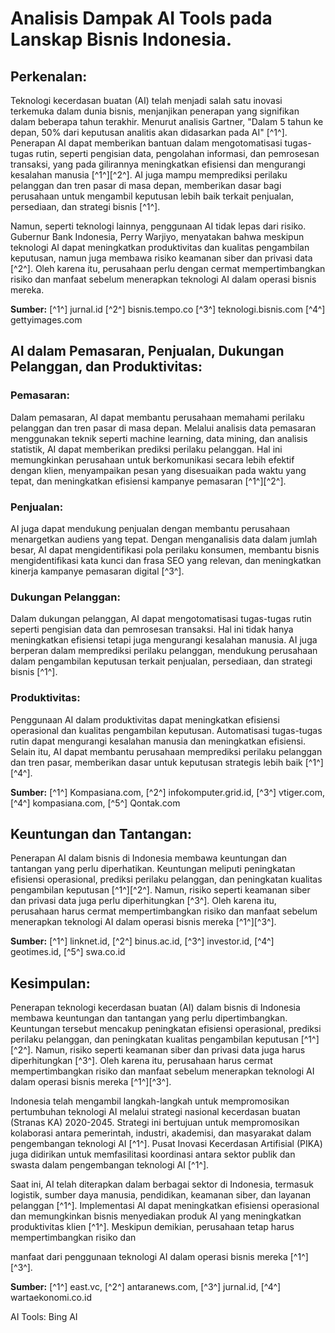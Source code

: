 # Analisis Dampak AI Tools pada Lanskap Bisnis Indonesia.

## Perkenalan:

Teknologi kecerdasan buatan (AI) telah menjadi salah satu inovasi terkemuka dalam dunia bisnis, menjanjikan penerapan yang signifikan dalam beberapa tahun terakhir. Menurut analisis Gartner, "Dalam 5 tahun ke depan, 50% dari keputusan analitis akan didasarkan pada AI" [^1^]. Penerapan AI dapat memberikan bantuan dalam mengotomatisasi tugas-tugas rutin, seperti pengisian data, pengolahan informasi, dan pemrosesan transaksi, yang pada gilirannya meningkatkan efisiensi dan mengurangi kesalahan manusia [^1^][^2^]. AI juga mampu memprediksi perilaku pelanggan dan tren pasar di masa depan, memberikan dasar bagi perusahaan untuk mengambil keputusan lebih baik terkait penjualan, persediaan, dan strategi bisnis [^1^].

Namun, seperti teknologi lainnya, penggunaan AI tidak lepas dari risiko. Gubernur Bank Indonesia, Perry Warjiyo, menyatakan bahwa meskipun teknologi AI dapat meningkatkan produktivitas dan kualitas pengambilan keputusan, namun juga membawa risiko keamanan siber dan privasi data [^2^]. Oleh karena itu, perusahaan perlu dengan cermat mempertimbangkan risiko dan manfaat sebelum menerapkan teknologi AI dalam operasi bisnis mereka.

**Sumber:** [^1^] jurnal.id [^2^] bisnis.tempo.co [^3^] teknologi.bisnis.com [^4^] gettyimages.com 

## AI dalam Pemasaran, Penjualan, Dukungan Pelanggan, dan Produktivitas:

### Pemasaran:

Dalam pemasaran, AI dapat membantu perusahaan memahami perilaku pelanggan dan tren pasar di masa depan. Melalui analisis data pemasaran menggunakan teknik seperti machine learning, data mining, dan analisis statistik, AI dapat memberikan prediksi perilaku pelanggan. Hal ini memungkinkan perusahaan untuk berkomunikasi secara lebih efektif dengan klien, menyampaikan pesan yang disesuaikan pada waktu yang tepat, dan meningkatkan efisiensi kampanye pemasaran [^1^][^2^].

### Penjualan:

AI juga dapat mendukung penjualan dengan membantu perusahaan menargetkan audiens yang tepat. Dengan menganalisis data dalam jumlah besar, AI dapat mengidentifikasi pola perilaku konsumen, membantu bisnis mengidentifikasi kata kunci dan frasa SEO yang relevan, dan meningkatkan kinerja kampanye pemasaran digital [^3^].

### Dukungan Pelanggan:

Dalam dukungan pelanggan, AI dapat mengotomatisasi tugas-tugas rutin seperti pengisian data dan pemrosesan transaksi. Hal ini tidak hanya meningkatkan efisiensi tetapi juga mengurangi kesalahan manusia. AI juga berperan dalam memprediksi perilaku pelanggan, mendukung perusahaan dalam pengambilan keputusan terkait penjualan, persediaan, dan strategi bisnis [^1^].

### Produktivitas:

Penggunaan AI dalam produktivitas dapat meningkatkan efisiensi operasional dan kualitas pengambilan keputusan. Automatisasi tugas-tugas rutin dapat mengurangi kesalahan manusia dan meningkatkan efisiensi. Selain itu, AI dapat membantu perusahaan memprediksi perilaku pelanggan dan tren pasar, memberikan dasar untuk keputusan strategis lebih baik [^1^][^4^].

**Sumber:** [^1^] Kompasiana.com, [^2^] infokomputer.grid.id, [^3^] vtiger.com, [^4^] kompasiana.com, [^5^] Qontak.com

## Keuntungan dan Tantangan:

Penerapan AI dalam bisnis di Indonesia membawa keuntungan dan tantangan yang perlu diperhatikan. Keuntungan meliputi peningkatan efisiensi operasional, prediksi perilaku pelanggan, dan peningkatan kualitas pengambilan keputusan [^1^][^2^]. Namun, risiko seperti keamanan siber dan privasi data juga perlu diperhitungkan [^3^]. Oleh karena itu, perusahaan harus cermat mempertimbangkan risiko dan manfaat sebelum menerapkan teknologi AI dalam operasi bisnis mereka [^1^][^3^].

**Sumber:** [^1^] linknet.id, [^2^] binus.ac.id, [^3^] investor.id, [^4^] geotimes.id, [^5^] swa.co.id

## Kesimpulan:

Penerapan teknologi kecerdasan buatan (AI) dalam bisnis di Indonesia membawa keuntungan dan tantangan yang perlu dipertimbangkan. Keuntungan tersebut mencakup peningkatan efisiensi operasional, prediksi perilaku pelanggan, dan peningkatan kualitas pengambilan keputusan [^1^][^2^]. Namun, risiko seperti keamanan siber dan privasi data juga harus diperhitungkan [^3^]. Oleh karena itu, perusahaan harus cermat mempertimbangkan risiko dan manfaat sebelum menerapkan teknologi AI dalam operasi bisnis mereka [^1^][^3^].

Indonesia telah mengambil langkah-langkah untuk mempromosikan pertumbuhan teknologi AI melalui strategi nasional kecerdasan buatan (Stranas KA) 2020-2045. Strategi ini bertujuan untuk mempromosikan kolaborasi antara pemerintah, industri, akademisi, dan masyarakat dalam pengembangan teknologi AI [^1^]. Pusat Inovasi Kecerdasan Artifisial (PIKA) juga didirikan untuk memfasilitasi koordinasi antara sektor publik dan swasta dalam pengembangan teknologi AI [^1^].

Saat ini, AI telah diterapkan dalam berbagai sektor di Indonesia, termasuk logistik, sumber daya manusia, pendidikan, keamanan siber, dan layanan pelanggan [^1^]. Implementasi AI dapat meningkatkan efisiensi operasional dan memungkinkan bisnis menyediakan produk AI yang meningkatkan produktivitas klien [^1^]. Meskipun demikian, perusahaan tetap harus mempertimbangkan risiko dan

 manfaat dari penggunaan teknologi AI dalam operasi bisnis mereka [^1^][^3^].

**Sumber:** [^1^] east.vc, [^2^] antaranews.com, [^3^] jurnal.id, [^4^] wartaekonomi.co.id

AI Tools: Bing AI
